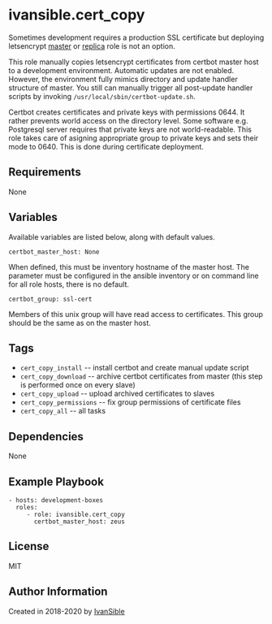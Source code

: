 # ivansible.cert_copy

Sometimes development requires a production SSL certificate but deploying
letsencrypt [master](https://github.com/ivansible/cert-master)
or [replica](https://github.com/ivansible/cert-replica) role
is not an option.

This role manually copies letsencrypt certificates from certbot master host
to a development environment. Automatic updates are not enabled. However,
the environment fully mimics directory and update handler structure of master.
You still can manually trigger all post-update handler scripts by invoking
`/usr/local/sbin/certbot-update.sh`.

Certbot creates certificates and private keys with permissions 0644.
It rather prevents world access on the directory level.
Some software e.g. Postgresql server requires that private keys are not world-readable.
This role takes care of asigning appropriate group to private keys
and sets their mode to 0640. This is done during certificate deployment.


## Requirements

None


## Variables

Available variables are listed below, along with default values.

    certbot_master_host: None
When defined, this must be inventory hostname of the master host.
The parameter must be configured in the ansible inventory or on command
line for all role hosts, there is no default.

    certbot_group: ssl-cert
Members of this unix group will have read access to certificates.
This group should be the same as on the master host.


## Tags

- `cert_copy_install` -- install certbot and create manual update script
- `cert_copy_download` -- archive certbot certificates from master
                          (this step is performed once on every slave)
- `cert_copy_upload` -- upload archived certificates to slaves
- `cert_copy_permissions` -- fix group permissions of certificate files
- `cert_copy_all` -- all tasks


## Dependencies

None


## Example Playbook

    - hosts: development-boxes
      roles:
         - role: ivansible.cert_copy
           certbot_master_host: zeus


## License

MIT

## Author Information

Created in 2018-2020 by [IvanSible](https://github.com/ivansible)
